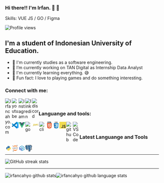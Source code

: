 
### Hi there!! I'm Irfan. 👋 👋

<!-- ![](https://i.ibb.co/Swrnt2R/Header-Github.png) -->


Skills: VUE JS / GO / Figma

![Profile views](https://gpvc.arturio.dev/cahyoariawan21)  

## I'm a student of Indonesian University of Education.
- 🏫  I'm currently studies as a software engineering.
- 🔭  I’m currently working on TAN Digital as Internship Data Analyst
- 🧩  I'm currently learning everything. 😅
- 🎯  Fun fact: I love to playing games and do something interesting. 

### Connect with me:
[<img align="left" alt="irfancahyo.com" width="22px" src="https://cdn-icons-png.flaticon.com/128/3059/3059997.png" />][website]
[<img align="left" alt="youtube" width="22px" src="https://cdn-icons-png.flaticon.com/512/174/174883.png" />][youtube]
[<img align="left" alt="instagram" width="22px"  src="https://cdn-icons-png.flaticon.com/128/174/174855.png"/>][instagram]
[<img align="left" alt="linkedin" width="22px" src="https://cdn-icons-png.flaticon.com/128/2504/2504923.png" />][linkedin]
[<img align="left" alt="discord" width="22px" src="https://cdn-icons-png.flaticon.com/128/3670/3670157.png" />][discord]

<br />

### Languange and tools:
[<img align="left" alt="vscode" width="22px" src="https://github.com/github/explore/blob/main/topics/visual-studio-code/visual-studio-code.png" />][vscode]
[<img align="left" alt="vue" width="22px" src="https://github.com/github/explore/blob/main/topics/vue/vue.png" />][vue]
[<img align="left" alt="go" width="24px" src="https://upload.wikimedia.org/wikipedia/commons/thumb/0/05/Go_Logo_Blue.svg/1200px-Go_Logo_Blue.svg.png" />][go]
[<img align="left" alt="babel" width="22px" src="https://github.com/github/explore/blob/main/topics/babel/babel.png" />][babel]
[<img align="left" alt="cli" width="22px" src="https://cdn-icons-png.flaticon.com/128/1485/1485243.png" />][cli]
[<img align="left" alt="html" width="22px" src="https://github.com/github/explore/blob/main/topics/html/html.png" />][html]
[<img align="left" alt="css" width="22px" src="https://github.com/github/explore/blob/main/topics/css/css.png" />][css]
[<img align="left" alt="js" width="22px" src="https://github.com/github/explore/blob/main/topics/javascript/javascript.png" />][js]
[<img align="left" alt="github" width="22px" src="https://cdn-icons-png.flaticon.com/128/270/270798.png" />][github]
[<img align="left" alt="VS Code" width="22px" src="https://s3.amazonaws.com/s3.roaringapps.com/assets/icons/1561277508424-Source%20Tree.png" />][sourcetree]
<br />

### Latest Languange and Tools 
[<img align="left" alt="Python" width="22px" src="https://github.com/github/explore/blob/main/topics/python/python.png" />][python]
[<img align="left" alt="Jupyter-Notebook" width="22px" src="https://github.com/github/explore/blob/main/topics/jupyter-notebook/jupyter-notebook.png" />][jupyter-notebook]
[<img align="left" alt="Numpy" width="22px" src="https://github.com/github/explore/blob/main/topics/numpy/numpy.png" />][numpy]
[<img align="left" alt="Postgresql" width="22px" src="https://github.com/github/explore/blob/main/topics/postgresql/postgresql.png" />][postgresql]

<!-- [<img align="left" alt="VS Code" width="22px" src="" />][website] -->

<br />

---

![GitHub streak stats](https://github-readme-streak-stats.herokuapp.com/?user=cahyoariawan21)  

---

<img align="left" alt="irfancahyo github stats" src="https://github-readme-stats.vercel.app/api?username=cahyoariawan21&show_icons=true&theme=dracula" />
<img align="left" alt="irfancahyo github language stats" src="https://github-readme-stats.vercel.app/api/top-langs/?username=cahyoariawan21&langs_count=8&show_icons=true&theme=dracula" />

<br />
<br />

[website]: https://irfancahyo.com/
[youtube]: https://www.youtube.com/channel/UCUuSTYLONWcytwbUfNhBjeg
[instagram]: https://www.instagram.com/irfancahyoo/
[linkedin]: https://www.linkedin.com/in/irfan-ariawan-942858196/
[discord]: https://discordapp.com/users/625168519155286026

[vscode]:https://code.visualstudio.com/
[vue]: https://vuejs.org/
[go]: https://go.dev/
[babel]: https://babeljs.io/
[html]: https://www.w3schools.com/html/
[css]:https://www.w3schools.com/css/
[js]:https://www.w3schools.com/js/
[github]: https://github.com/irfancahyo
[cli]: https://www.w3schools.com/whatis/whatis_cli.asp
[sourcetree]: https://www.sourcetreeapp.com/

[python]:https://www.python.org/
[jupyter-notebook]:https://jupyter.org/
[numpy]:https://numpy.org/
[postgresql]:https://www.postgresql.org/
